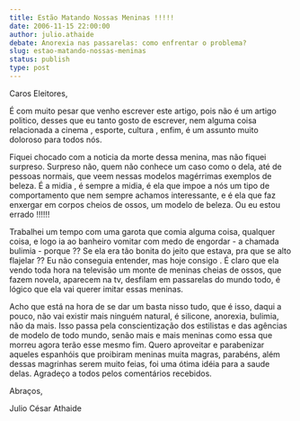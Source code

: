 ```yaml
---
title: Estão Matando Nossas Meninas !!!!! 
date: 2006-11-15 22:00:00
author: julio.athaide
debate: Anorexia nas passarelas: como enfrentar o problema?
slug: estao-matando-nossas-meninas
status: publish 
type: post
---
```


Caros Eleitores,  

 É com muito pesar que venho escrever este artigo, pois não é um artigo politico, desses que eu tanto gosto de escrever, nem alguma coisa relacionada a cinema , esporte, cultura , enfim, é um assunto muito doloroso para todos nós.  

 Fiquei chocado com a noticia da morte dessa menina, mas não fiquei surpreso. Surpreso não, quem não conhece um caso como o dela, até de pessoas normais, que veem nessas modelos magérrimas exemplos de beleza. É a midia , é sempre a midia, é ela que impoe a nós um tipo de comportamento que nem sempre achamos interessante, e é ela que faz enxergar em corpos cheios de ossos, um modelo de beleza. Ou eu estou errado !!!!!!  

 Trabalhei um tempo com uma garota que comia alguma coisa, qualquer coisa, e logo ia ao banheiro vomitar com medo de engordar - a chamada bulimia - porque ?? Se ela era tão bonita do jeito que estava, pra que se alto flajelar ?? Eu não conseguia entender, mas hoje consigo . É claro que ela vendo toda hora na televisão um monte de meninas cheias de ossos, que fazem novela, aparecem na tv, desfilam em passarelas do mundo todo, é lógico que ela vai querer imitar essas meninas.   

 Acho que está na hora de se dar um basta nisso tudo, que é isso, daqui a pouco, não vai existir mais ninguém natural, é silicone, anorexia, bulimia, não da mais. Isso passa pela conscientização dos estilistas e das agências de modelo de todo mundo, senão mais e mais meninas como essa que morreu agora terão esse mesmo fim. Quero aproveitar e parabenizar aqueles espanhóis que proibiram meninas muita magras, parabéns, além dessas magrinhas serem muito feias, foi uma ótima idéia para a saude delas. Agradeço a todos pelos comentários recebidos.  

 Abraços,  

 Julio César Athaide
